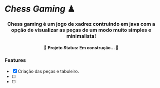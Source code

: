 # *Chess Gaming* ♟

<h3 align="center"> 
  Chess gaming é um jogo de xadrez contruindo em java com a opção de visualizar as peças de um modo muito simples e minimalista!
</h3>

<h4 align="center"> 
	🚧  Projeto Status: Em construção...  🚧
</h4>

### Features

- [x] Criação das peças e tabuleiro.
- [ ] 
- [ ]

